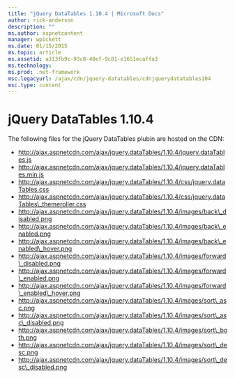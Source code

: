 ```yaml
---
title: "jQuery DataTables 1.10.4 | Microsoft Docs"
author: rick-anderson
description: ""
ms.author: aspnetcontent
manager: wpickett
ms.date: 01/15/2015
ms.topic: article
ms.assetid: a313fb9c-93c8-40ef-9c81-e1651ecaffa3
ms.technology: 
ms.prod: .net-framework
msc.legacyurl: /ajax/cdn/jquery-datatables/cdnjquerydatatables104
msc.type: content
---
```

jQuery DataTables 1.10.4
====================
The following files for the jQuery DataTables plubin are hosted on the CDN:

- http://ajax.aspnetcdn.com/ajax/jquery.dataTables/1.10.4/jquery.dataTables.js
- http://ajax.aspnetcdn.com/ajax/jquery.dataTables/1.10.4/jquery.dataTables.min.js
- http://ajax.aspnetcdn.com/ajax/jquery.dataTables/1.10.4/css/jquery.dataTables.css
- http://ajax.aspnetcdn.com/ajax/jquery.dataTables/1.10.4/css/jquery.dataTables\_themeroller.css
- http://ajax.aspnetcdn.com/ajax/jquery.dataTables/1.10.4/images/back\_disabled.png
- http://ajax.aspnetcdn.com/ajax/jquery.dataTables/1.10.4/images/back\_enabled.png
- http://ajax.aspnetcdn.com/ajax/jquery.dataTables/1.10.4/images/back\_enabled\_hover.png
- http://ajax.aspnetcdn.com/ajax/jquery.dataTables/1.10.4/images/forward\_disabled.png
- http://ajax.aspnetcdn.com/ajax/jquery.dataTables/1.10.4/images/forward\_enabled.png
- http://ajax.aspnetcdn.com/ajax/jquery.dataTables/1.10.4/images/forward\_enabled\_hover.png
- http://ajax.aspnetcdn.com/ajax/jquery.dataTables/1.10.4/images/sort\_asc.png
- http://ajax.aspnetcdn.com/ajax/jquery.dataTables/1.10.4/images/sort\_asc\_disabled.png
- http://ajax.aspnetcdn.com/ajax/jquery.dataTables/1.10.4/images/sort\_both.png
- http://ajax.aspnetcdn.com/ajax/jquery.dataTables/1.10.4/images/sort\_desc.png
- http://ajax.aspnetcdn.com/ajax/jquery.dataTables/1.10.4/images/sort\_desc\_disabled.png